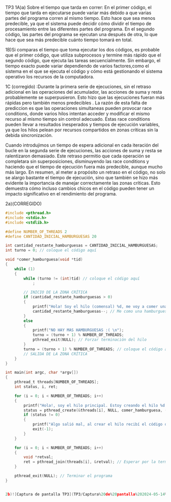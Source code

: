 TP3
1A)a) Sobre el tiempo que tarda en correr:
En el primer código, el tiempo que tarda en ejecutarse puede variar más debido a que varias partes del programa corren al mismo tiempo. Esto hace que sea menos predecible, ya que el sistema  puede decidir cómo dividir el tiempo de procesamiento entre las diferentes
partes del programa.
En el segundo código, las partes del programa se ejecutan una después de otra, lo que hace que sea más predecible cuánto tiempo tomará en total.

1B)Si comparas el tiempo que toma ejecutar los dos códigos, es probable que el primer código, que utiliza subprocesos y termine más rápido que el segundo código, que ejecuta las tareas secuencialmente. Sin embargo, el tiempo exacto puede variar dependiendo de varios factores,como el sistema en el que se ejecuta el código y cómo está gestionando el sistema operativo los recursos de la computadora.

1C (corregido) :Durante la primera serie de ejecuciones, sin el retraso adicional en las operaciones del acumulador, las acciones de suma y resta probablemente se superpusieron. Esto hizo que las ejecuciones fueran más rápidas pero también menos predecibles . La razón de esta falta de prediccion es que las operaciones simultaneas pueden provocar race conditions, donde varios hilos intentan acceder y modificar el mismo recurso al mismo tiempo sin control adecuado. Estas race conditions pueden llevar a resultados inesperados y tiempos de ejecución variables, ya que los hilos pelean por recursos compartidos en zonas críticas sin la debida sincronización.

Cuando introdujimos un tiempo de espera adicional en cada iteración del bucle en la segunda serie de ejecuciones, las acciones de suma y resta se ralentizaron demasiado. Este retraso permitio que cada operación se completara sin superposiciones, disminuyendo las race conditions y haciendo que el tiempo de ejecución fuera más predecible, aunque mucho más largo. En resumen, al meter a propósito un retraso en el código, no solo se alargo bastante el tiempo de ejecución, sino que también se hizo más evidente la importancia de manejar correctamente las zonas críticas. Esto demuestra cómo incluso  cambios chicos en el código pueden tener un impacto significativo en el rendimiento del programa.










2a)(CORREGIDO)
```c
#include <pthread.h>
#include <stdio.h>
#include <stdlib.h>

#define NUMBER_OF_THREADS 2
#define CANTIDAD_INICIAL_HAMBURGUESAS 20

int cantidad_restante_hamburguesas = CANTIDAD_INICIAL_HAMBURGUESAS;
int turno = 0; // coloque el código aquí

void *comer_hamburguesa(void *tid)
{
    while (1)
    {
        while (turno != (int)tid) // coloque el código aquí
            ;

        // INICIO DE LA ZONA CRÍTICA
        if (cantidad_restante_hamburguesas > 0)
        {
            printf("Hola! Soy el hilo (comensal) %d, me voy a comer una hamburguesa! Todavía quedan %d \n", (int)tid, cantidad_restante_hamburguesas);
            cantidad_restante_hamburguesas--; // Me como una hamburguesa
        }
        else
        {
            printf("NO HAY MAS HAMBURGUESAS :( \n");
            turno = (turno + 1) % NUMBER_OF_THREADS;
            pthread_exit(NULL); // Forzar terminación del hilo
        }
        turno = (turno + 1) % NUMBER_OF_THREADS; // coloque el código aquí
        // SALIDA DE LA ZONA CRÍTICA
    }
}

int main(int argc, char *argv[])
{
    pthread_t threads[NUMBER_OF_THREADS];
    int status, i, ret;

    for (i = 0; i < NUMBER_OF_THREADS; i++)
    {
        printf("Hola!, soy el hilo principal. Estoy creando el hilo %d \n", i);
        status = pthread_create(&threads[i], NULL, comer_hamburguesa, (void *)i);
        if (status != 0)
        {
            printf("Algo salió mal, al crear el hilo recibí el código de error %d \n", status);
            exit(-1);
        }
    }

    for (i = 0; i < NUMBER_OF_THREADS; i++)
    {
        void *retval;
        ret = pthread_join(threads[i], &retval); // Esperar por la terminación de los hilos que creé
    }

    pthread_exit(NULL); // Terminar el programa
}


2b)![Captura de pantalla TP3](TP3/Captura%20de%20pantalla%202024-05-14%20184542.png)


    







